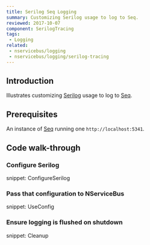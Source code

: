 ```yaml
---
title: Serilog Seq Logging
summary: Customizing Serilog usage to log to Seq.
reviewed: 2017-10-07
component: SerilogTracing
tags:
 - Logging
related:
 - nservicebus/logging
 - nservicebus/logging/serilog-tracing
---
```


## Introduction

Illustrates customizing [Serilog](https://serilog.net/) usage to log to [Seq](https://getseq.net/).


## Prerequisites

An instance of [Seq](https://getseq.net/) running one `http://localhost:5341`.


## Code walk-through


### Configure Serilog

snippet: ConfigureSerilog


### Pass that configuration to NServiceBus

snippet: UseConfig


### Ensure logging is flushed on shutdown

snippet: Cleanup

